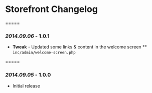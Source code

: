 # Storefront Changelog

=====

### *2014.09.06* - 1.0.1
* **Tweak** - Updated some links & content in the welcome screen
** `inc/admin/welcome-screen.php`

=====

### *2014.09.05* - 1.0.0
* Initial release